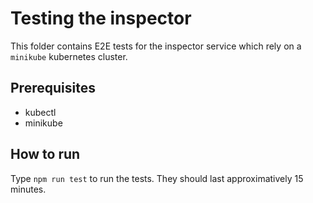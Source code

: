 # Testing the inspector
This folder contains E2E tests for the inspector service which rely on a `minikube` kubernetes cluster. 

## Prerequisites
- kubectl
- minikube

## How to run
Type `npm run test` to run the tests. They should last approximatively 15 minutes. 
